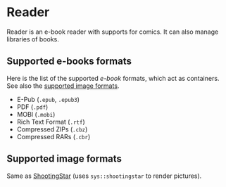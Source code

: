 # Reader

Reader is an e-book reader with supports for comics. It can also manage libraries of books.

## Supported e-books formats

Here is the list of the supported _e-book_ formats, which act as containers. See also the [supported image formats](#supported-image-formats).

- E-Pub (`.epub`, `.epub3`)
- PDF (`.pdf`)
- MOBI (`.mobi`)
- Rich Text Format (`.rtf`)
- Compressed ZIPs (`.cbz`)
- Compressed RARs (`.cbr`)

## Supported image formats

Same as [ShootingStar](ShootingStar.md#supported-formats) (uses `sys::shootingstar` to render pictures).